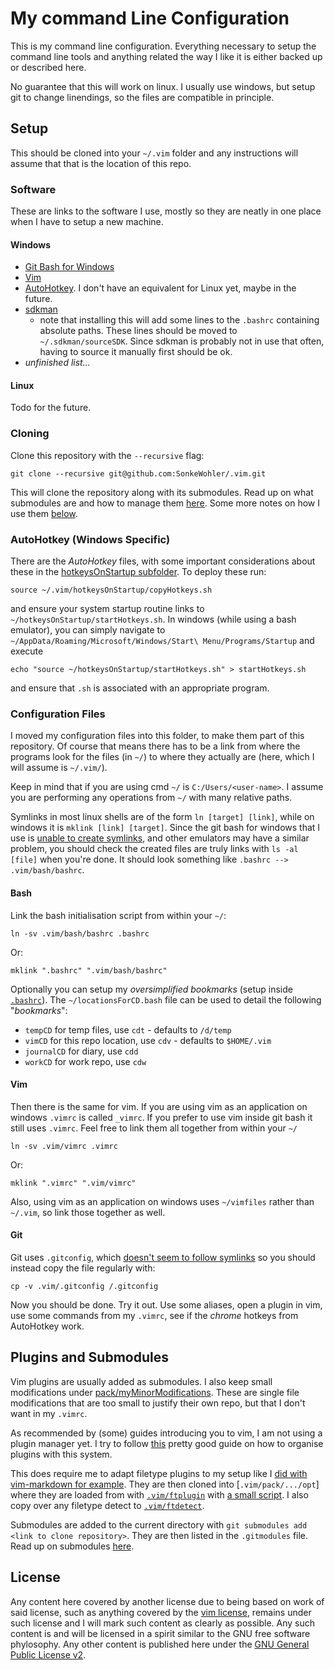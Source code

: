 # My command Line Configuration

This is my command line configuration. Everything necessary to setup the
command line tools and anything related the way I like it is either backed up
or described here.

No guarantee that this will work on linux. I usually use windows, but setup git
to change linendings, so the files are compatible in principle.

## Setup

This should be cloned into your `~/.vim` folder and any instructions will
assume that that is the location of this repo.

### Software

These are links to the software I use, mostly so they are neatly in one place
when I have to setup a new machine.

#### Windows

* [Git Bash for Windows](https://git-scm.com/downloads)
* [Vim](https://www.vim.org/download.php)
* [AutoHotkey](https://www.autohotkey.com/). I don't have an equivalent for
  Linux yet, maybe in the future.
* [sdkman](https://sdkman.io/)
  - note that installing this will add some lines to the `.bashrc` containing
    absolute paths. These lines should be moved to `~/.sdkman/sourceSDK`.
    Since sdkman is probably not in use that often, having to source it
    manually first should be ok.
* *unfinished list...*

#### Linux

Todo for the future.

### Cloning

Clone this repository with the `--recursive` flag:

```
git clone --recursive git@github.com:SonkeWohler/.vim.git
```

This will clone the repository along with its submodules. Read up on what submodules are and how to manage them
[here](https://git-scm.com/book/en/v2/Git-Tools-Submodules). Some more notes on how I use them [below](#plugins-and-submodules).

### AutoHotkey (Windows Specific)

There are the *AutoHotkey* files, with some important considerations about
these in the [hotkeysOnStartup subfolder](hotkeysOnStartup/README.md). To
deploy these run:

```
source ~/.vim/hotkeysOnStartup/copyHotkeys.sh
```

and ensure your system startup routine links to
`~/hotkeysOnStartup/startHotkeys.sh`. In windows (while using a bash emulator),
you can simply navigate to `~/AppData/Roaming/Microsoft/Windows/Start\
Menu/Programs/Startup` and execute 

```
echo "source ~/hotkeysOnStartup/startHotkeys.sh" > startHotkeys.sh
```

and ensure that `.sh` is associated with an appropriate program.

### Configuration Files

I moved my configuration files into this folder, to make them part of this
repository. Of course that means there has to be a link from where the programs
look for the files (in `~/`) to where they actually are (here, which I will
assume is `~/.vim/`).

Keep in mind that if you are using cmd `~/` is `C:/Users/<user-name>`. I assume
you are performing any operations from `~/` with many relative paths.

Symlinks in most linux shells are of the form `ln [target] [link]`, while on
windows it is `mklink [link] [target]`. Since the git bash for windows that I
use is [unable to create
symlinks](https://github.com/git-for-windows/git/wiki/Symbolic-Links), and
other emulators may have a similar problem, you should check the created files
are truly links with `ls -al [file]` when you're done. It should look something
like `.bashrc --> .vim/bash/bashrc`.

#### Bash

Link the bash initialisation script from within your `~/`:

```
ln -sv .vim/bash/bashrc .bashrc
```

Or:

```
mklink ".bashrc" ".vim/bash/bashrc"
```

Optionally you can setup my *oversimplified bookmarks* (setup inside
[`.bashrc`](.bashrc)). The `~/locationsForCD.bash` file can be used to detail
the following "*bookmarks*":

* `tempCD` for temp files, use `cdt` - defaults to `/d/temp`
* `vimCD` for this repo location, use `cdv` - defaults to `$HOME/.vim`
* `journalCD` for diary, use `cdd`
* `workCD` for work repo, use `cdw`

#### Vim

Then there is the same for vim. If you are using vim as an application on
windows `.vimrc` is called `_vimrc`. If you prefer to use vim inside git bash
it still uses `.vimrc`. Feel free to link them all together from within your
`~/`

```
ln -sv .vim/vimrc .vimrc
```

Or:

```
mklink ".vimrc" ".vim/vimrc"
```

Also, using vim as an application on windows uses `~/vimfiles` rather than
`~/.vim`, so link those together as well.

#### Git

Git uses `.gitconfig`, which [doesn't seem to follow
symlinks](https://github.com/SonkeWohler/.vim/issues/3) so you should instead
copy the file regularly with:

```
cp -v .vim/.gitconfig /.gitconfig
```

Now you should be done. Try it out. Use some aliases, open a plugin in vim, use
some commands from my `.vimrc`, see if the *chrome* hotkeys from AutoHotkey
work.

## Plugins and Submodules

Vim plugins are usually added as submodules. I also keep small modifications under
[pack/myMinorModifications](pack/myMinorModifications/README.md). These are
single file modifications that are too small to justify their own repo, but
that I don't want in my `.vimrc`.

As recommended by (some) guides introducing you to vim, I am not using a plugin
manager yet. I try to follow
[this](https://vimways.org/2018/from-vimrc-to-vim/) pretty good guide on how to
organise plugins with this system.

This does require me to adapt filetype plugins to my setup like I [did with vim-markdown for example](https://github.com/plasticboy/vim-markdown/commit/b93b0b4881872d3a1e46a84547e3df490b82b57b). They are then cloned into [`.vim/pack/.../opt`] where they are loaded from with [`.vim/ftplugin`](ftplugin/) with [a small script](ftplugin/markdown.vim). I also copy over any filetype detect to [`.vim/ftdetect`](ftdetect).

Submodules are added to the current directory with `git submodules add <link to clone repository>`. They
are then listed in the `.gitmodules` file. Read up on submodules [here](https://git-scm.com/book/en/v2/Git-Tools-Submodules).

## License

Any content here covered by another license due to being based on work of said
license, such as anything covered by the [vim
license](https://www.gnu.org/licenses/vim-license.txt), remains under such
license and I will mark such content as clearly as possible. Any such content
is and will be licensed in a spirit similar to the GNU free software
phylosophy. Any other content is published here under the [GNU General Public
License v2](https://www.gnu.org/licenses/old-licenses/gpl-2.0.en.html).





